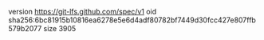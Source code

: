 version https://git-lfs.github.com/spec/v1
oid sha256:6bc81915b10816ea6278e5e6d4adf80782bf7449d30fcc427e807ffb579b2077
size 3905
